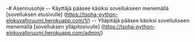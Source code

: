 -# Asennusohje
-- Käyttäjä pääsee käsiksi sovellukseen menemällä [sovelluksen etusivulle] (https://tsoha-python-elokuvaforuumi.herokuapp.com/1/)
-- Ylläpitäjä pääsee käsiksi sovellukseen menemällä [sovelluksen ylläpitosivulle] (https://tsoha-python-elokuvaforuumi.herokuapp.com/admin/)

